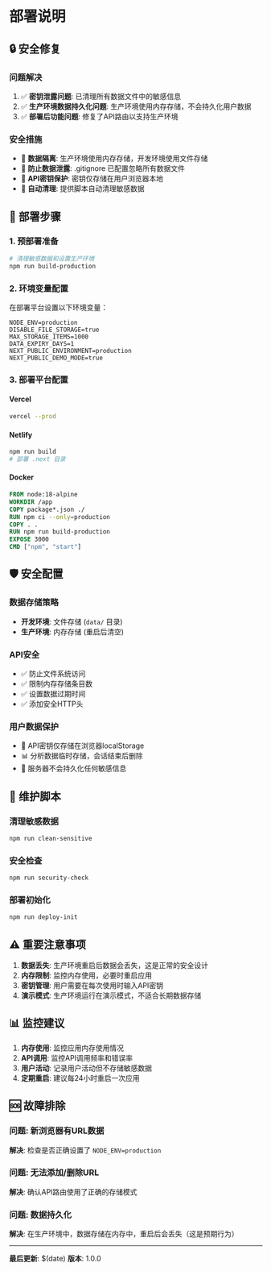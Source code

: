 # 部署说明

## 🔒 安全修复

### 问题解决
1. ✅ **密钥泄露问题**: 已清理所有数据文件中的敏感信息
2. ✅ **生产环境数据持久化问题**: 生产环境使用内存存储，不会持久化用户数据
3. ✅ **部署后功能问题**: 修复了API路由以支持生产环境

### 安全措施
- 📁 **数据隔离**: 生产环境使用内存存储，开发环境使用文件存储
- 🚫 **防止数据泄露**: .gitignore 已配置忽略所有数据文件
- 🔐 **API密钥保护**: 密钥仅存储在用户浏览器本地
- 🧹 **自动清理**: 提供脚本自动清理敏感数据

## 🚀 部署步骤

### 1. 预部署准备
```bash
# 清理敏感数据和设置生产环境
npm run build-production
```

### 2. 环境变量配置
在部署平台设置以下环境变量：
```env
NODE_ENV=production
DISABLE_FILE_STORAGE=true
MAX_STORAGE_ITEMS=1000
DATA_EXPIRY_DAYS=1
NEXT_PUBLIC_ENVIRONMENT=production
NEXT_PUBLIC_DEMO_MODE=true
```

### 3. 部署平台配置

#### Vercel
```bash
vercel --prod
```

#### Netlify
```bash
npm run build
# 部署 .next 目录
```

#### Docker
```dockerfile
FROM node:18-alpine
WORKDIR /app
COPY package*.json ./
RUN npm ci --only=production
COPY . .
RUN npm run build-production
EXPOSE 3000
CMD ["npm", "start"]
```

## 🛡️ 安全配置

### 数据存储策略
- **开发环境**: 文件存储 (`data/` 目录)
- **生产环境**: 内存存储 (重启后清空)

### API安全
- ✅ 防止文件系统访问
- ✅ 限制内存存储条目数
- ✅ 设置数据过期时间
- ✅ 添加安全HTTP头

### 用户数据保护
- 🔐 API密钥仅存储在浏览器localStorage
- 📊 分析数据临时存储，会话结束后删除
- 🚫 服务器不会持久化任何敏感信息

## 🔧 维护脚本

### 清理敏感数据
```bash
npm run clean-sensitive
```

### 安全检查
```bash
npm run security-check
```

### 部署初始化
```bash
npm run deploy-init
```

## ⚠️ 重要注意事项

1. **数据丢失**: 生产环境重启后数据会丢失，这是正常的安全设计
2. **内存限制**: 监控内存使用，必要时重启应用
3. **密钥管理**: 用户需要在每次使用时输入API密钥
4. **演示模式**: 生产环境运行在演示模式，不适合长期数据存储

## 📊 监控建议

1. **内存使用**: 监控应用内存使用情况
2. **API调用**: 监控API调用频率和错误率
3. **用户活动**: 记录用户活动但不存储敏感数据
4. **定期重启**: 建议每24小时重启一次应用

## 🆘 故障排除

### 问题: 新浏览器有URL数据
**解决**: 检查是否正确设置了 `NODE_ENV=production`

### 问题: 无法添加/删除URL
**解决**: 确认API路由使用了正确的存储模式

### 问题: 数据持久化
**解决**: 在生产环境中，数据存储在内存中，重启后会丢失（这是预期行为）

---

**最后更新**: $(date)
**版本**: 1.0.0 
